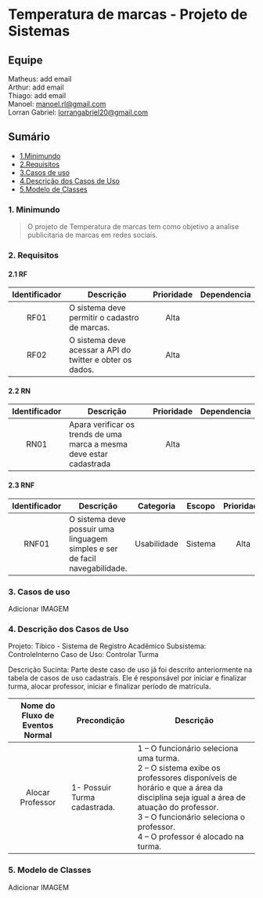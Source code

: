 # Temperatura de marcas - Projeto de Sistemas

## Equipe <br>
Matheus: add email<br>
Arthur: add email<br>
Thiago: add email<br>
Manoel: manoel.rl@gmail.com<br>
Lorran Gabriel: lorrangabriel20@gmail.com<br>

## Sumário

- [1.Minimundo](#1-Minimundo)<br>
- [2.Requisitos](#2-Requisitos)<br>
- [3.Casos de uso](#3-Casos-de-uso)<br>
- [4.Descrição dos Casos de Uso](#4-Descrição-dos-Casos-de-Uso)<br>
- [5.Modelo de Classes](#5-Modelo-de-Classes)<br>

### 1. Minimundo
> O projeto de Temperatura de marcas tem como objetivo a analise publicitaria de marcas em redes sociais.

### 2. Requisitos
  #### 2.1 RF
  
Identificador | Descrição | Prioridade | Dependencia
:---------: | ---------- | :---------: | :---------: |
RF01 | O sistema deve permitir o cadastro de marcas.       |Alta|  |
RF02 | O sistema deve acessar a API do twitter e obter os dados.       |Alta|  |


  #### 2.2 RN
Identificador | Descrição | Prioridade | Dependencia 
:---------: | ---------- | :---------: | :---------: |
RN01 | Apara verificar os trends de uma marca a mesma deve estar cadastrada        |Alta|  |
   
  #### 2.3 RNF
Identificador | Descrição | Categoria | Escopo | Prioridade | Dependencia
:---------: | ---------- | :---------: | :---------: | :---------: | :---------: |
RNF01 |O sistema deve possuir uma linguagem simples e ser de facil navegabilidade.        |Usabilidade| Sistema|Alta|  |

### 3. Casos de uso

Adicionar IMAGEM

### 4. Descrição dos Casos de Uso

Projeto: Tibico - Sistema de Registro Acadêmico Subsistema: ControleInterno
Caso de Uso: Controlar Turma

Descrição Sucinta: Parte deste caso de uso já foi descrito anteriormente na tabela de casos de uso cadastrais. Ele é responsável por iniciar e finalizar turma, alocar professor, iniciar e finalizar período de matrícula.

Nome do Fluxo de Eventos Normal | Precondição | Descrição 
:---------: | ---------- | ---------- |
Alocar Professor | 1- Possuir Turma cadastrada. | 1 – O funcionário seleciona uma turma.<br> 2 – O sistema exibe os professores disponíveis de horário e que a área da disciplina seja igual a área de atuação do professor.<br>3 – O funcionário seleciona o professor.<br>4 – O professor é alocado na turma.


### 5. Modelo de Classes

Adicionar IMAGEM
